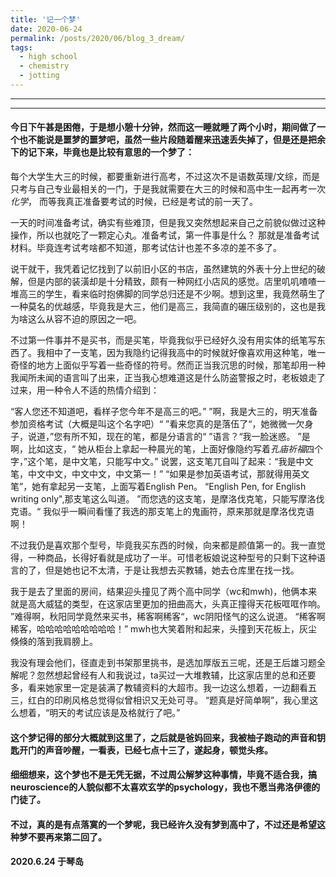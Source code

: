 ```yaml
---
title: '记一个梦'
date: 2020-06-24
permalink: /posts/2020/06/blog_3_dream/
tags:
  - high school
  - chemistry
  - jotting
---
```


---

---

#### 今日下午甚是困倦，于是想小憩十分钟，然而这一睡就睡了两个小时，期间做了一个也不能说是噩梦的噩梦吧，虽然一些片段随着醒来迅速丢失掉了，但是还是把余下的记下来，毕竟也是比较有意思的一个梦了：

每个大学生大三的时候，都要重新进行高考，不过这次不是语数英理/文综，而是只考与自己专业最相关的一门，于是我就需要在大三的时候和高中生一起再考一次*化学*， 而等我真正准备要考试的时候，已经是考试的前一天了。

一天的时间准备考试，确实有些难顶，但是我又突然想起来自己之前貌似做过这种操作，所以也就吃了一颗定心丸。准备考试，第一件事是什么？ 那就是准备考试材料。毕竟连考试考啥都不知道，那考试估计也差不多凉的差不多了。

说干就干，我凭着记忆找到了以前旧小区的书店，虽然建筑的外表十分上世纪的破解，但是内部的装潢却是十分精致，颇有一种网红小店风的感觉。店里叽叽喳喳一堆高三的学生，看来临时抱佛脚的同学总归还是不少啊。想到这里，我竟然萌生了一种莫名的优越感，毕竟我是大三，他们是高三，我简直的碾压级别的，这也是我为啥这么从容不迫的原因之一吧。

不过第一件事并不是买书，而是买笔，毕竟我似乎已经好久没有用实体的纸笔写东西了。我相中了一支笔，因为我隐约记得我高中的时候就好像喜欢用这种笔，唯一奇怪的地方上面似乎写着一些奇怪的符号。然而正当我沉思的时候，那笔却用一种我闻所未闻的语言叫了出来，正当我心想难道这是什么防盗警报之时，老板娘走了过来，用一种令人不适的热情介绍到：

“客人您还不知道吧，看样子您今年不是高三的吧。”
”啊，我是大三的，明天准备参加资格考试（大概是叫这个名字吧）“
”看来您真的是落伍了“，她微微一欠身子，说道，”您有所不知，现在的笔，都是分语言的“
”语言？“我一脸迷惑。
”是啊，比如这支，“ 她从柜台上拿起一种晨光的笔，上面好像隐约写着*孔庙祈福*四个字，”这个笔，是中文笔，只能写中文。”
说罢，这支笔兀自叫了起来：“我是中文笔，中文中文，中文中文，中文第一！”
“如果是参加英语考试，那就得用英文笔”，她有拿起另一支笔，上面写着English Pen。
“English Pen, for English writing only",那支笔这么叫道。
”而您选的这支笔，是摩洛伐克笔，只能写摩洛伐克语。“
我似乎一瞬间看懂了我选的那支笔上的鬼画符，原来那就是摩洛伐克语啊！

不过我仍是喜欢那个型号，毕竟我买东西的时候，向来都是颜值第一的。我一直觉得，一种商品，长得好看就是成功了一半。可惜老板娘说这种型号的只剩下这种语言的了，但是她也记不太清，于是让我想去买教辅，她去仓库里在找一找。

我于是去了里面的房间，结果迎头撞见了两个高中同学（wc和mwh)，他俩本来就是高大威猛的类型，在这家店里更加的扭曲高大，头真正撞得天花板哐哐作响。
”难得啊，秋阳同学竟然来买书，稀客啊稀客“，wc阴阳怪气的这么说道。
“稀客啊稀客，哈哈哈哈哈哈哈哈哈！” mwh也大笑着附和起来，头撞到天花板上，灰尘倏倏的落到我肩膀上。

我没有理会他们，径直走到书架那里挑书，是选加厚版五三呢，还是王后雄习题全解呢？忽然想起曾经有人和我说过，ta买过一大堆教辅，比这家店里的总和还要多，看来她家里一定是装满了教辅资料的大超市。我一边这么想着，一边翻看五三，红白的印刷风格总觉得似曾相识又无处可寻。
“题真是好简单啊”，我心里这么想着，“明天的考试应该是及格就行了吧。”

#### 这个梦记得的部分大概就到这里了，之后就是爸妈回来，我被柚子跑动的声音和钥匙开门的声音吵醒，一看表，已经七点十三了，遂起身，顿觉头疼。
#### 细细想来，这个梦也不是无凭无据，不过周公解梦这种事情，毕竟不适合我，搞neuroscience的人貌似都不太喜欢玄学的psychology，我也不愿当弗洛伊德的门徒了。
#### 不过，真的是有点落寞的一个梦呢，我已经许久没有梦到高中了，不过还是希望这种梦不要再来第二回了。

#### 2020.6.24  于琴岛